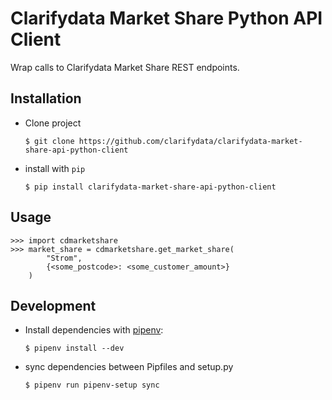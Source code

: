 # Clarifydata Market Share Python API Client

Wrap calls to Clarifydata Market Share REST endpoints.

## Installation
- Clone project
    ```shell
    $ git clone https://github.com/clarifydata/clarifydata-market-share-api-python-client
    ```
- install with `pip`
    ```shell
    $ pip install clarifydata-market-share-api-python-client
    ```
  
## Usage
```python3
>>> import cdmarketshare
>>> market_share = cdmarketshare.get_market_share(
        "Strom", 
        {<some_postcode>: <some_customer_amount>}
    )
```
  

## Development
- Install dependencies with [pipenv](https://pipenv.pypa.io/en/latest/):
    ```shell
    $ pipenv install --dev
    ```
- sync dependencies between Pipfiles and setup.py
    ```shell
    $ pipenv run pipenv-setup sync
    ```
